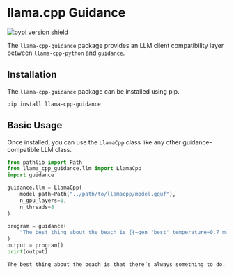 # llama.cpp Guidance

[![pypi version shield](https://img.shields.io/pypi/v/llama-cpp-guidance)](https://img.shields.io/pypi/v/llama-cpp-guidance)

The `llama-cpp-guidance` package provides an LLM client compatibility layer between `llama-cpp-python` and `guidance`.

## Installation

The `llama-cpp-guidance` package can be installed using pip.

```console
pip install llama-cpp-guidance
```

## Basic Usage

Once installed, you can use the `LlamaCpp` class like any other guidance-compatible LLM class.

```python
from pathlib import Path
from llama_cpp_guidance.llm import LlamaCpp
import guidance

guidance.llm = LlamaCpp(
    model_path=Path("../path/to/llamacpp/model.gguf"),
    n_gpu_layers=1,
    n_threads=8
)

program = guidance(
    "The best thing about the beach is {{~gen 'best' temperature=0.7 max_tokens=10}}"
)
output = program()
print(output)
```

```console
The best thing about the beach is that there’s always something to do.
```
